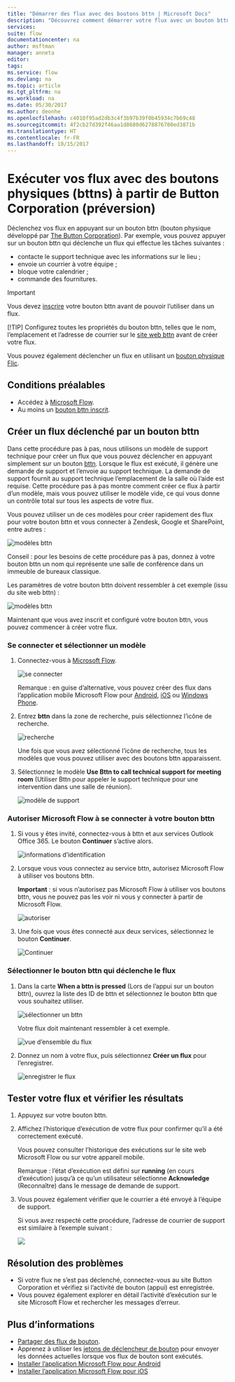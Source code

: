 ```yaml
---
title: "Démarrer des flux avec des boutons bttn | Microsoft Docs"
description: "Découvrez comment démarrer votre flux avec un bouton bttn"
services: 
suite: flow
documentationcenter: na
author: msftman
manager: anneta
editor: 
tags: 
ms.service: flow
ms.devlang: na
ms.topic: article
ms.tgt_pltfrm: na
ms.workload: na
ms.date: 05/30/2017
ms.author: deonhe
ms.openlocfilehash: c4010f95ad2db3c4f3b97b39f0b45934c7b69c48
ms.sourcegitcommit: 4f2cb27d392f46aa1d8680d6278876780ed3871b
ms.translationtype: HT
ms.contentlocale: fr-FR
ms.lasthandoff: 10/15/2017
---
```

# <a name="run-your-flows-with-physical-buttons-bttns-from-the-button-corporation-preview"></a>Exécuter vos flux avec des boutons physiques (bttns) à partir de Button Corporation (préversion)
Déclenchez vos flux en appuyant sur un bouton bttn (bouton physique développé par [The Button Corporation](https://my.bt.tn/)). Par exemple, vous pouvez appuyer sur un bouton bttn qui déclenche un flux qui effectue les tâches suivantes :

* contacte le support technique avec les informations sur le lieu ;
* envoie un courrier à votre équipe ;
* bloque votre calendrier ;
* commande des fournitures.

> [!IMPORTANT]
> Vous devez [inscrire](https://my.bt.tn/) votre bouton bttn avant de pouvoir l’utiliser dans un flux.
> 
> [!TIP]
> Configurez toutes les propriétés du bouton bttn, telles que le nom, l’emplacement et l’adresse de courrier sur le [site web bttn](https://my.bt.tn/) avant de créer votre flux.
> 
> 

Vous pouvez également déclencher un flux en utilisant un [bouton physique Flic](flic-button-flows.md).

## <a name="prerequisites"></a>Conditions préalables
* Accédez à [Microsoft Flow](https://flow.microsoft.com).
* Au moins un [bouton bttn inscrit](https://my.bt.tn/).

## <a name="create-a-flow-thats-triggered-from-a-bttn"></a>Créer un flux déclenché par un bouton bttn
Dans cette procédure pas à pas, nous utilisons un modèle de support technique pour créer un flux que vous pouvez déclencher en appuyant simplement sur un bouton [bttn](https://my.bt.tn/). Lorsque le flux est exécuté, il génère une demande de support et l’envoie au support technique. La demande de support fournit au support technique l’emplacement de la salle où l’aide est requise. Cette procédure pas à pas montre comment créer ce flux à partir d’un modèle, mais vous pouvez utiliser le modèle vide, ce qui vous donne un contrôle total sur tous les aspects de votre flux.

Vous pouvez utiliser un de ces modèles pour créer rapidement des flux pour votre bouton bttn et vous connecter à Zendesk, Google et SharePoint, entre autres :

![modèles bttn](./media/bttn-button-flows/bttn-templates.png)

Conseil : pour les besoins de cette procédure pas à pas, donnez à votre bouton bttn un nom qui représente une salle de conférence dans un immeuble de bureaux classique.

Les paramètres de votre bouton bttn doivent ressembler à cet exemple (issu du site web bttn) :

![modèles bttn](./media/bttn-button-flows/bttn-config.png)

Maintenant que vous avez inscrit et configuré votre bouton bttn, vous pouvez commencer à créer votre flux.

### <a name="sign-in-and-select-a-template"></a>Se connecter et sélectionner un modèle
1. Connectez-vous à [Microsoft Flow](https://flow.microsoft.com).
   
    ![se connecter](./media/bttn-button-flows/sign-into-flow.png)
   
    Remarque : en guise d’alternative, vous pouvez créer des flux dans l’application mobile Microsoft Flow pour [Android](https://aka.ms/flowmobiledocsandroid), [iOS](https://aka.ms/flowmobiledocsios) ou [Windows Phone](https://aka.ms/flowmobilewindows).
2. Entrez **bttn** dans la zone de recherche, puis sélectionnez l’icône de recherche.
   
    ![recherche](./media/bttn-button-flows/bttn-search-template.png)
   
    Une fois que vous avez sélectionné l’icône de recherche, tous les modèles que vous pouvez utiliser avec des boutons bttn apparaissent.
3. Sélectionnez le modèle **Use Bttn to call technical support for meeting room** (Utiliser Bttn pour appeler le support technique pour une intervention dans une salle de réunion).
   
    ![modèle de support](./media/bttn-button-flows/bttn-select-template.png)

### <a name="authorize-microsoft-flow-to-connect-to-your-bttn"></a>Autoriser Microsoft Flow à se connecter à votre bouton bttn
1. Si vous y êtes invité, connectez-vous à bttn et aux services Outlook Office 365. Le bouton **Continuer** s’active alors.
   
    ![informations d’identification](./media/bttn-button-flows/bttn-provide-credentials.png)
2. Lorsque vous vous connectez au service bttn, autorisez Microsoft Flow à utiliser vos boutons bttn.
   
    **Important** : si vous n’autorisez pas Microsoft Flow à utiliser vos boutons bttn, vous ne pouvez pas les voir ni vous y connecter à partir de Microsoft Flow.
   
    ![autoriser](./media/bttn-button-flows/authorize-bttn.png)
3. Une fois que vous êtes connecté aux deux services, sélectionnez le bouton **Continuer**.
   
    ![Continuer](./media/bttn-button-flows/continue.png)

### <a name="select-the-bttn-that-triggers-the-flow"></a>Sélectionner le bouton bttn qui déclenche le flux
1. Dans la carte **When a bttn is pressed** (Lors de l’appui sur un bouton bttn), ouvrez la liste des ID de bttn et sélectionnez le bouton bttn que vous souhaitez utiliser.
   
    ![sélectionner un bttn](./media/bttn-button-flows/bttn-id.png)
   
    Votre flux doit maintenant ressembler à cet exemple.
   
    ![vue d’ensemble du flux](./media/bttn-button-flows/bttn-done.png)
2. Donnez un nom à votre flux, puis sélectionnez **Créer un flux** pour l’enregistrer.
   
    ![enregistrer le flux](./media/bttn-button-flows/save.png)

## <a name="test-your-flow-and-confirm-results"></a>Tester votre flux et vérifier les résultats
1. Appuyez sur votre bouton bttn.
2. Affichez l’historique d’exécution de votre flux pour confirmer qu’il a été correctement exécuté.
   
    Vous pouvez consulter l’historique des exécutions sur le site web Microsoft Flow ou sur votre appareil mobile.
   
    Remarque : l’état d’exécution est défini sur **running** (en cours d’exécution) jusqu’à ce qu’un utilisateur sélectionne **Acknowledge** (Reconnaître) dans le message de demande de support.
3. Vous pouvez également vérifier que le courrier a été envoyé à l’équipe de support.
   
    Si vous avez respecté cette procédure, l’adresse de courrier de support est similaire à l’exemple suivant :
   
    ![](./media/bttn-button-flows/support-request-email.png)

## <a name="troubleshooting"></a>Résolution des problèmes
* Si votre flux ne s’est pas déclenché, connectez-vous au site Button Corporation et vérifiez si l’activité de bouton (appui) est enregistrée.
* Vous pouvez également explorer en détail l’activité d’exécution sur le site Microsoft Flow et rechercher les messages d’erreur.

## <a name="more-information"></a>Plus d’informations
* [Partager des flux de bouton](share-buttons.md).
* Apprenez à utiliser les [jetons de déclencheur de bouton](introduction-to-button-trigger-tokens.md) pour envoyer les données actuelles lorsque vos flux de bouton sont exécutés.
* [Installer l’application Microsoft Flow pour Android](https://aka.ms/flowmobiledocsandroid)
* [Installer l’application Microsoft Flow pour iOS](https://aka.ms/flowmobiledocsios)

